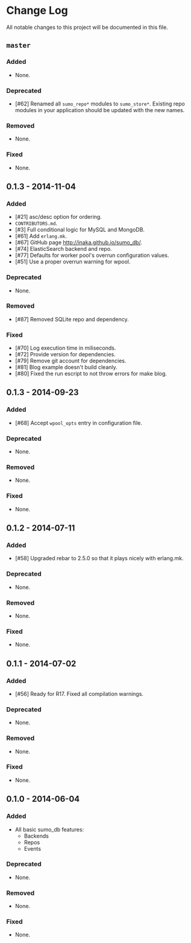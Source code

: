 # Change Log

All notable changes to this project will be documented in this file.

## `master`

### Added

 - None.

### Deprecated

 - [#62] Renamed all `sumo_repo*` modules to `sumo_store*`. Existing repo modules in your application should be updated with the new names.

### Removed

 - None.

### Fixed

 - None.

## 0.1.3 - 2014-11-04

### Added

 - [#21] asc/desc option for ordering.
 - `CONTRIBUTORS.md`.
 - [#3]  Full conditional logic for MySQL and MongoDB.
 - [#61] Add `erlang.mk`.
 - [#67] GitHub page http://inaka.github.io/sumo_db/.
 - [#74] ElasticSearch backend and repo.
 - [#77] Defaults for worker pool's overrun configuration values.
 - [#51] Use a proper overrun warning for wpool.

### Deprecated

 - None.

### Removed

 - [#87] Removed SQLite repo and dependency.

### Fixed

 - [#70] Log execution time in miliseconds.
 - [#72] Provide version for dependencies.
 - [#79] Remove git account for dependencies.
 - [#81] Blog example doesn't build cleanly.
 - [#80] Fixed the run escript to not throw errors for make blog.

## 0.1.3 - 2014-09-23

### Added

 - [#68] Accept `wpool_opts` entry in configuration file.

### Deprecated

 - None.

### Removed

 - None.

### Fixed

 - None.

## 0.1.2 - 2014-07-11

### Added

 - [#58] Upgraded rebar to 2.5.0 so that it plays nicely with erlang.mk.

### Deprecated

 - None.

### Removed

 - None.

### Fixed

 - None.

## 0.1.1 - 2014-07-02

### Added

 - [#56] Ready for R17. Fixed all compilation warnings.

### Deprecated

 - None.

### Removed

 - None.

### Fixed

 - None.

## 0.1.0 - 2014-06-04

### Added

- All basic sumo_db features:
  - Backends
  - Repos
  - Events

### Deprecated

 - None.

### Removed

 - None.

### Fixed

 - None.
